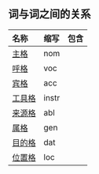 ## 词与词之间的关系

| 名称 | 缩写 | 包含 |
| :--- | :--- | :--- |
| [主格](nom.md) | nom |  |
| [呼格](voc.md) | voc |  |
| [宾格](acc.md) | acc |  |
| [工具格](instr.md) | instr |  |
| [来源格](abl.md) | abl |  |
| [属格](gen.md) | gen |  |
| [目的格](dat.md) | dat |  |
| [位置格](loc.md) | loc |  |

